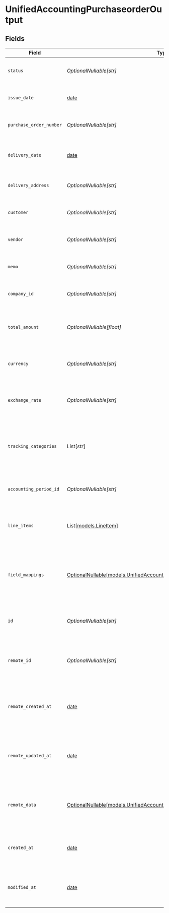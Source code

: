 # UnifiedAccountingPurchaseorderOutput


## Fields

| Field                                                                                                                                        | Type                                                                                                                                         | Required                                                                                                                                     | Description                                                                                                                                  | Example                                                                                                                                      |
| -------------------------------------------------------------------------------------------------------------------------------------------- | -------------------------------------------------------------------------------------------------------------------------------------------- | -------------------------------------------------------------------------------------------------------------------------------------------- | -------------------------------------------------------------------------------------------------------------------------------------------- | -------------------------------------------------------------------------------------------------------------------------------------------- |
| `status`                                                                                                                                     | *OptionalNullable[str]*                                                                                                                      | :heavy_minus_sign:                                                                                                                           | The status of the purchase order                                                                                                             | Pending                                                                                                                                      |
| `issue_date`                                                                                                                                 | [date](https://docs.python.org/3/library/datetime.html#date-objects)                                                                         | :heavy_minus_sign:                                                                                                                           | The issue date of the purchase order                                                                                                         | 2024-06-15T12:00:00Z                                                                                                                         |
| `purchase_order_number`                                                                                                                      | *OptionalNullable[str]*                                                                                                                      | :heavy_minus_sign:                                                                                                                           | The purchase order number                                                                                                                    | PO-001                                                                                                                                       |
| `delivery_date`                                                                                                                              | [date](https://docs.python.org/3/library/datetime.html#date-objects)                                                                         | :heavy_minus_sign:                                                                                                                           | The delivery date for the purchase order                                                                                                     | 2024-07-15T12:00:00Z                                                                                                                         |
| `delivery_address`                                                                                                                           | *OptionalNullable[str]*                                                                                                                      | :heavy_minus_sign:                                                                                                                           | The UUID of the delivery address                                                                                                             | 801f9ede-c698-4e66-a7fc-48d19eebaa4f                                                                                                         |
| `customer`                                                                                                                                   | *OptionalNullable[str]*                                                                                                                      | :heavy_minus_sign:                                                                                                                           | The UUID of the customer                                                                                                                     | 801f9ede-c698-4e66-a7fc-48d19eebaa4f                                                                                                         |
| `vendor`                                                                                                                                     | *OptionalNullable[str]*                                                                                                                      | :heavy_minus_sign:                                                                                                                           | The UUID of the vendor                                                                                                                       | 801f9ede-c698-4e66-a7fc-48d19eebaa4f                                                                                                         |
| `memo`                                                                                                                                       | *OptionalNullable[str]*                                                                                                                      | :heavy_minus_sign:                                                                                                                           | A memo or note for the purchase order                                                                                                        | Purchase order for Q3 inventory                                                                                                              |
| `company_id`                                                                                                                                 | *OptionalNullable[str]*                                                                                                                      | :heavy_minus_sign:                                                                                                                           | The UUID of the company                                                                                                                      | 801f9ede-c698-4e66-a7fc-48d19eebaa4f                                                                                                         |
| `total_amount`                                                                                                                               | *OptionalNullable[float]*                                                                                                                    | :heavy_minus_sign:                                                                                                                           | The total amount of the purchase order in cents                                                                                              | 100000                                                                                                                                       |
| `currency`                                                                                                                                   | *OptionalNullable[str]*                                                                                                                      | :heavy_minus_sign:                                                                                                                           | The currency of the purchase order                                                                                                           | USD                                                                                                                                          |
| `exchange_rate`                                                                                                                              | *OptionalNullable[str]*                                                                                                                      | :heavy_minus_sign:                                                                                                                           | The exchange rate applied to the purchase order                                                                                              | 1.2                                                                                                                                          |
| `tracking_categories`                                                                                                                        | List[*str*]                                                                                                                                  | :heavy_minus_sign:                                                                                                                           | The UUIDs of the tracking categories associated with the purchase order                                                                      | [<br/>"801f9ede-c698-4e66-a7fc-48d19eebaa4f"<br/>]                                                                                           |
| `accounting_period_id`                                                                                                                       | *OptionalNullable[str]*                                                                                                                      | :heavy_minus_sign:                                                                                                                           | The UUID of the associated accounting period                                                                                                 | 801f9ede-c698-4e66-a7fc-48d19eebaa4f                                                                                                         |
| `line_items`                                                                                                                                 | List[[models.LineItem](../models/lineitem.md)]                                                                                               | :heavy_minus_sign:                                                                                                                           | The line items associated with this purchase order                                                                                           |                                                                                                                                              |
| `field_mappings`                                                                                                                             | [OptionalNullable[models.UnifiedAccountingPurchaseorderOutputFieldMappings]](../models/unifiedaccountingpurchaseorderoutputfieldmappings.md) | :heavy_minus_sign:                                                                                                                           | The custom field mappings of the object between the remote 3rd party & Panora                                                                | {<br/>"custom_field_1": "value1",<br/>"custom_field_2": "value2"<br/>}                                                                       |
| `id`                                                                                                                                         | *OptionalNullable[str]*                                                                                                                      | :heavy_minus_sign:                                                                                                                           | The UUID of the purchase order record                                                                                                        | 801f9ede-c698-4e66-a7fc-48d19eebaa4f                                                                                                         |
| `remote_id`                                                                                                                                  | *OptionalNullable[str]*                                                                                                                      | :heavy_minus_sign:                                                                                                                           | The remote ID of the purchase order in the context of the 3rd Party                                                                          | po_1234                                                                                                                                      |
| `remote_created_at`                                                                                                                          | [date](https://docs.python.org/3/library/datetime.html#date-objects)                                                                         | :heavy_minus_sign:                                                                                                                           | The date when the purchase order was created in the remote system                                                                            | 2024-06-15T12:00:00Z                                                                                                                         |
| `remote_updated_at`                                                                                                                          | [date](https://docs.python.org/3/library/datetime.html#date-objects)                                                                         | :heavy_minus_sign:                                                                                                                           | The date when the purchase order was last updated in the remote system                                                                       | 2024-06-15T12:00:00Z                                                                                                                         |
| `remote_data`                                                                                                                                | [OptionalNullable[models.UnifiedAccountingPurchaseorderOutputRemoteData]](../models/unifiedaccountingpurchaseorderoutputremotedata.md)       | :heavy_minus_sign:                                                                                                                           | The remote data of the purchase order in the context of the 3rd Party                                                                        | {<br/>"raw_data": {<br/>"additional_field": "some value"<br/>}<br/>}                                                                         |
| `created_at`                                                                                                                                 | [date](https://docs.python.org/3/library/datetime.html#date-objects)                                                                         | :heavy_minus_sign:                                                                                                                           | The created date of the purchase order record                                                                                                | 2024-06-15T12:00:00Z                                                                                                                         |
| `modified_at`                                                                                                                                | [date](https://docs.python.org/3/library/datetime.html#date-objects)                                                                         | :heavy_minus_sign:                                                                                                                           | The last modified date of the purchase order record                                                                                          | 2024-06-15T12:00:00Z                                                                                                                         |